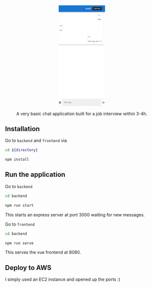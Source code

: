 

<p align="center" >
  <img src="assets/chat.PNG" width="30%">
</p>


<p align="center">
    A very basic chat application built for a job interview within 3-4h.
</p>

## Installation 

Go to `backend` and `frontend` via
```bash
cd ${directory}
```
```bash
npm install
```

## Run the application 
Go to `backend` 
```bash
cd backend
```

```bash
npm run start
```

This starts an express server at port 3000 waiting for new messages.

Go to `frontend` 
```bash
cd backend
```

```bash
npm run serve
```
This serves the vue frontend at 8080. 


## Deploy to AWS
I simply used an EC2 instance and opened up the ports :) 